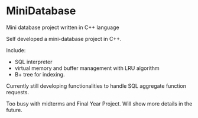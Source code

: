 # MiniDatabase
Mini database project written in C++ language

Self developed a mini-database project in C++.

Include: 
- SQL interpreter
- virtual memory and buffer management with LRU algorithm
- B+ tree for indexing. 

Currently still developing functionalities to handle SQL aggregate function requests.

Too busy with midterms and Final Year Project. Will show more details in the future.

